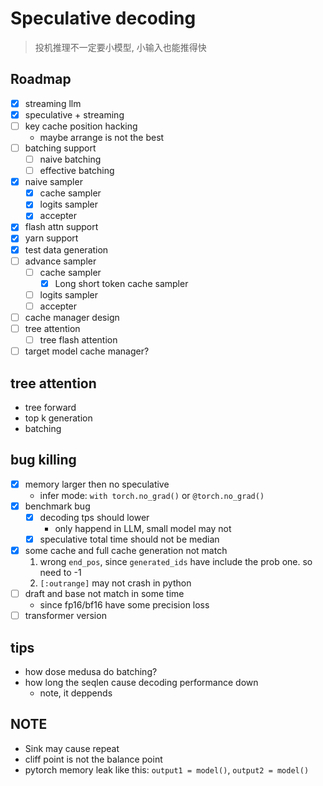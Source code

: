 # Speculative decoding

> 投机推理不一定要小模型, 小输入也能推得快

## Roadmap

- [x] streaming llm
- [x] speculative + streaming
- [ ] key cache position hacking
    - maybe arrange is not the best
- [ ] batching support
    - [ ] naive batching
    - [ ] effective batching
- [x] naive sampler
    - [x] cache sampler
    - [x] logits sampler
    - [x] accepter
- [x] flash attn support
- [x] yarn support
- [x] test data generation
- [ ] advance sampler
    - [ ] cache sampler
        - [x] Long short token cache sampler
    - [ ] logits sampler
    - [ ] accepter
- [ ] cache manager design
- [ ] tree attention
    - [ ] tree flash attention
- [ ] target model cache manager?

## tree attention

- tree forward
- top k generation
- batching

## bug killing

- [x] memory larger then no speculative
    - infer mode: `with torch.no_grad()` or `@torch.no_grad()`
- [x] benchmark bug
    - [x] decoding tps should lower
        - only happend in LLM, small model may not
    - [x] speculative total time should not be median
- [x] some cache and full cache generation not match
    1. wrong `end_pos`, since `generated_ids` have include the prob one. so need to -1
    2. `[:outrange]` may not crash in python
- [ ] draft and base not match in some time
    - since fp16/bf16 have some precision loss
- [ ] transformer version

## tips

- how dose medusa do batching?
- how long the seqlen cause decoding performance down
    * note, it deppends

## NOTE

- Sink may cause repeat
- cliff point is not the balance point
- pytorch memory leak like this: `output1 = model()`, `output2 = model()`

